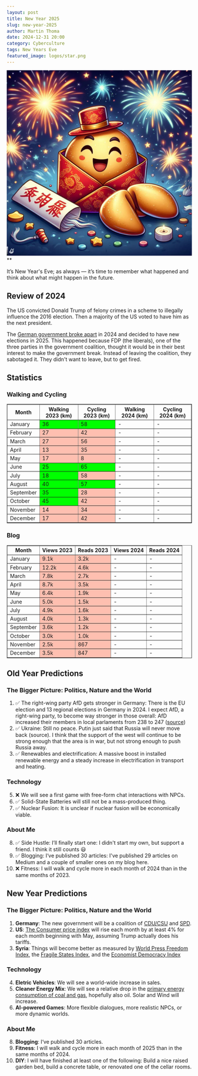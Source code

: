 ```yaml
---
layout: post
title: New Year 2025
slug: new-year-2025
author: Martin Thoma
date: 2024-12-31 20:00
category: Cyberculture
tags: New Years Eve
featured_image: logos/star.png
---
```


![](../images/2023/12/new-year-2024.webp)**

It’s New Year's Eve; as always — it’s time to remember what happened and think
about what might happen in the future.

## Review of 2024

The US convicted Donald Trump of felony crimes in a scheme to illegally
influence the 2016 election. Then a majority of the US voted to have him as the
next president.

The [German government broke
apart](https://en.wikipedia.org/wiki/Scholz_cabinet) in 2024 and decided to have
new elections in 2025. This happened because FDP (the liberals), one of the
three parties in the government coalition, thought it would be in their best
interest to make the government break. Instead of leaving the coalition, they
sabotaged it. They didn't want to leave, but to get fired.

## Statistics

<style>
.good {
    background-color: #00FF00;
}
.bad {
    background-color:rgba(255, 91, 50, 0.38);
}
</style>

### Walking and Cycling


<table border="1">
  <tr>
    <th>Month</th>
    <th>Walking 2023 (km)</th>
    <th>Cycling 2023 (km)</th>
    <th>Walking 2024 (km)</th>
    <th>Cycling 2024 (km)</th>
  </tr>
  <tr>
    <td>January</td>
    <td class="good">36</td>
    <td class="good">58</td>
    <td>-</td>
    <td>-</td>
  </tr>
  <tr>
    <td>February</td>
    <td class="bad">27</td>
    <td class="bad">42</td>
    <td>-</td>
    <td>-</td>
  </tr>
  <tr>
    <td>March</td>
    <td class="bad">27</td>
    <td class="bad">56</td>
    <td>-</td>
    <td>-</td>
  </tr>
  <tr>
    <td>April</td>
    <td class="bad">13</td>
    <td class="bad">35</td>
    <td>-</td>
    <td>-</td>
  </tr>
  <tr>
    <td>May</td>
    <td class="bad">17</td>
    <td class="bad">8</td>
    <td>-</td>
    <td>-</td>
  </tr>
  <tr>
    <td>June</td>
    <td class="good">25</td>
    <td class="good">65</td>
    <td>-</td>
    <td>-</td>
  </tr>
  <tr>
    <td>July</td>
    <td class="good">18</td>
    <td class="bad">58</td>
    <td>-</td>
    <td>-</td>
  </tr>
  <tr>
    <td>August</td>
    <td class="good">40</td>
    <td class="good">57</td>
    <td>-</td>
    <td>-</td>
  </tr>
  <tr>
    <td>September</td>
    <td class="good">35</td>
    <td class="bad">28</td>
    <td>-</td>
    <td>-</td>
  </tr>
  <tr>
    <td>October</td>
    <td class="good">45</td>
    <td class="bad">42</td>
    <td>-</td>
    <td>-</td>
  </tr>
  <tr>
    <td>November</td>
    <td class="bad">14</td>
    <td class="bad">34</td>
    <td>-</td>
    <td>-</td>
  </tr>
  <tr>
    <td>December</td>
    <td class="bad">17</td>
    <td class="bad">42</td>
    <td>-</td>
    <td>-</td>
  </tr>
</table>

### Blog

<table border="1">
  <tr>
    <th>Month</th>
    <th>Views 2023</th>
    <th>Reads 2023</th>
    <th>Views 2024</th>
    <th>Reads 2024</th>
  </tr>
  <tr>
    <td>January</td>
    <td class="bad">9.1k</td>
    <td class="bad">3.2k</td>
    <td>-</td>
    <td>-</td>
  </tr>
  <tr>
    <td>February</td>
    <td class="bad">12.2k</td>
    <td class="bad">4.6k</td>
    <td>-</td>
    <td>-</td>
  </tr>
  <tr>
    <td>March</td>
    <td class="bad">7.8k</td>
    <td class="bad">2.7k</td>
    <td>-</td>
    <td>-</td>
  </tr>
  <tr>
    <td>April</td>
    <td class="bad">8.7k</td>
    <td class="bad">3.5k</td>
    <td>-</td>
    <td>-</td>
  </tr>
  <tr>
    <td>May</td>
    <td class="bad">6.4k</td>
    <td class="bad">1.9k</td>
    <td>-</td>
    <td>-</td>
  </tr>
  <tr>
    <td>June</td>
    <td class="bad">5.0k</td>
    <td class="bad">1.5k</td>
    <td>-</td>
    <td>-</td>
  </tr>
  <tr>
    <td>July</td>
    <td class="bad">4.9k</td>
    <td class="bad">1.6k</td>
    <td>-</td>
    <td>-</td>
  </tr>
  <tr>
    <td>August</td>
    <td class="bad">4.0k</td>
    <td class="bad">1.3k</td>
    <td>-</td>
    <td>-</td>
  </tr>
  <tr>
    <td>September</td>
    <td class="bad">3.6k</td>
    <td class="bad">1.2k</td>
    <td>-</td>
    <td>-</td>
  </tr>
  <tr>
    <td>October</td>
    <td class="bad">3.0k</td>
    <td class="bad">1.0k</td>
    <td>-</td>
    <td>-</td>
  </tr>
  <tr>
    <td>November</td>
    <td class="bad">2.5k</td>
    <td class="bad">867</td>
    <td>-</td>
    <td>-</td>
  </tr>
  <tr>
    <td>December</td>
    <td class="bad">3.5k</td>
    <td class="bad">847</td>
    <td>-</td>
    <td>-</td>
  </tr>
</table>

## Old Year Predictions

### The Bigger Picture: Politics, Nature and the World

1. ✅ The right-wing party AfD gets stronger in Germany: There is the EU election
   and 13 regional elections in Germany in 2024. I expect AfD, a right-wing
   party, to become way stronger in those overall: AfD increased their members
   in local parlaments from 238 to 247 ([source](https://de.wikipedia.org/w/index.php?title=Sitzverteilung_in_den_deutschen_Landesparlamenten&diff=245393117&oldid=240217579))
2. ✅ Ukraine: Still no peace. Putin just said that Russia will never move back
   (source). I think that the support of the west will continue to be strong
   enough that the area is in war, but not strong enough to push Russia away.
3. ✅ Renewables and electrification: A massive boost in installed renewable
   energy and a steady increase in electrification in transport and heating.

### Technology

5. ❌ We will see a first game with free-form chat interactions with NPCs.
6. ✅ Solid-State Batteries will still not be a mass-produced thing.
7. ✅ Nuclear Fusion: It is unclear if nuclear fusion will be economically viable.

### About Me

8. ✅ Side Hustle: I’ll finally start one: I didn't start my own, but support a
   friend. I think it still counts 😃
9. ✅ Blogging: I‘ve published 30 articles: I've published 29 articles on Medium
   and a couple of smaller ones on my blog here.
10. ❌ Fitness: I will walk and cycle more in each month of 2024 than in the same
    months of 2023.

## New Year Predictions

### The Bigger Picture: Politics, Nature and the World

1. **Germany**: The new government will be a coalition of [CDU/CSU](https://en.wikipedia.org/wiki/CDU/CSU) and [SPD](https://en.wikipedia.org/wiki/Social_Democratic_Party_of_Germany).
2. **US**: [The Consumer price index](https://www.bls.gov/regions/mid-atlantic/data/consumerpriceindexhistorical_us_table.htm) will rise each month by at least 4% for each
   month beginning with May, assuming Trump actually does his tariffs.
3. **Syria**: Things will become better as measured by [World Press Freedom Index](https://en.wikipedia.org/wiki/World_Press_Freedom_Index), the [Fragile States Index](https://en.wikipedia.org/wiki/List_of_countries_by_Fragile_States_Index), and the [Economist Democracy Index](https://en.wikipedia.org/wiki/The_Economist_Democracy_Index)

### Technology

4. **Eletric Vehicles**: We will see a world-wide increase in sales.
5. **Cleaner Energy Mix**: We will see a relative drop in the [primary energy consumption of coal and gas](https://ourworldindata.org/energy-mix), hopefully also oil. Solar and Wind will increase.
6. **AI-powered Games**: More flexible dialogues, more realistic NPCs, or more dynamic worlds.

### About Me

8. **Blogging**: I‘ve published 30 articles.
9. **Fitness**: I will walk and cycle more in each month of 2025 than in the same
    months of 2024.
10. **DIY**: I will have finished at least one of the following: Build a nice
    raised garden bed, build a concrete table, or renovated one of the cellar
    rooms.
